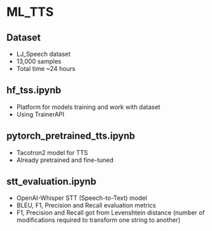 # ML_TTS
## Dataset
* LJ_Speech dataset
* 13,000 samples
* Total time ~24 hours
## hf_tss.ipynb
* Platform for models training and work with dataset
* Using TrainerAPI

## pytorch_pretrained_tts.ipynb
* Tacotron2 model for TTS
* Already pretrained and fine-tuned

## stt_evaluation.ipynb
* OpenAI-Whisper STT (Speech-to-Text) model
* BLEU, F1, Precision and Recall evaluation metrics
* F1, Precision and Recall got from Levenshtein distance (number of modifications required to transform one string to another)
